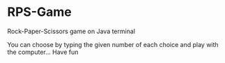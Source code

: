 # RPS-Game
Rock-Paper-Scissors game on Java terminal

You can choose by typing the given number of each choice and play with the computer...
Have fun
